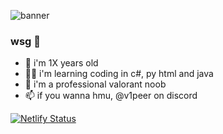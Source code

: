 ![banner](https://i.imgur.com/AQjWuxT.gif)

### wsg 👋
- 👤 i'm 1X years old
- 👨‍🔬 i'm learning coding in c#, py html and java
- 🔫 i'm a professional valorant noob
- 📫 if you wanna hmu, @v1peer on discord

[![Netlify Status](https://api.netlify.com/api/v1/badges/a4a06f78-a50f-49d1-a518-848cc11f9806/deploy-status)](https://app.netlify.com/sites/youreyes999/deploys)
